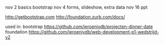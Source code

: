 nov 2 basics bootstrap
nov 4 forms, slideshow, extra data
nov 16 ppt

http://getbootstrap.com
http://foundation.zurb.com/docs/

used in:
bootstrap
https://github.com/jeroenjvdb/projecten-dinner-date
foundation
https://github.com/jeroenjvdb/web-development-p1-wedstrijd-v2